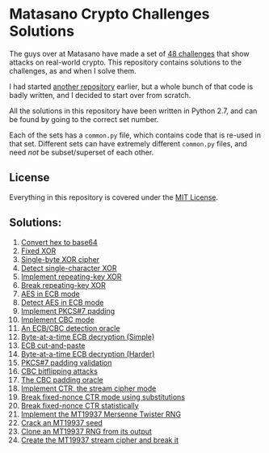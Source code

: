 Matasano Crypto Challenges Solutions
====================================

The guys over at Matasano have made a set of [48 challenges](http://cryptopals.com/) that show attacks on real-world crypto.
This repository contains solutions to the challenges, as and when I solve them.

I had started [another repository](https://github.com/jaybosamiya/cryptopals-solutions/) earlier, but a whole bunch of that code is badly written, and I decided to start over from scratch.

All the solutions in this repository have been written in Python 2.7, and can be found by going to the correct set number.

Each of the sets has a `common.py` file, which contains code that is re-used in that set. Different sets can have extremely different `common.py` files, and need _not_ be subset/superset of each other.

License
-------

Everything in this repository is covered under the [MIT License](http://jay.mit-license.org/2016).

Solutions:
----------

1. [Convert hex to base64](set1/1.py)
2. [Fixed XOR](set1/2.py)
3. [Single-byte XOR cipher](set1/3.py)
4. [Detect single-character XOR](set1/4.py)
5. [Implement repeating-key XOR](set1/5.py)
6. [Break repeating-key XOR](set1/6.py)
7. [AES in ECB mode](set1/7.py)
8. [Detect AES in ECB mode](set1/8.py)
9. [Implement PKCS#7 padding](set2/9.py)
10. [Implement CBC mode](set2/10.py)
11. [An ECB/CBC detection oracle](set2/11.py)
12. [Byte-at-a-time ECB decryption (Simple)](set2/12.py)
13. [ECB cut-and-paste](set2/13.py)
14. [Byte-at-a-time ECB decryption (Harder)](set2/14.py)
15. [PKCS#7 padding validation](set2/15.py)
16. [CBC bitflipping attacks](set2/16.py)
17. [The CBC padding oracle](set3/17.py)
18. [Implement CTR, the stream cipher mode](set3/18.py)
19. [Break fixed-nonce CTR mode using substitutions](set3/19.py)
20. [Break fixed-nonce CTR statistically](set3/20.py)
21. [Implement the MT19937 Mersenne Twister RNG](set3/21.py)
22. [Crack an MT19937 seed](set3/22.py)
23. [Clone an MT19937 RNG from its output](set3/23.py)
24. [Create the MT19937 stream cipher and break it](set3/24.py)

